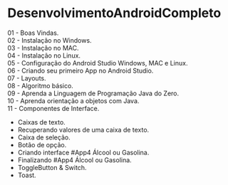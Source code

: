 # DesenvolvimentoAndroidCompleto
01 - Boas Vindas.</br>
02 - Instalação no Windows.</br>
03 - Instalação no MAC.</br>
04 - Instalação no Linux.</br>
05 - Configuração do Android Studio Windows, MAC e Linux.</br>
06 - Criando seu primeiro App no Android Studio.</br>
07 - Layouts.</br>
08 - Algoritmo básico.</br>
09 - Aprenda a Linguagem de Programação Java do Zero.</br>
10 - Aprenda orientação a objetos com Java.</br>
11 - Componentes de Interface.</br>
	<ul>
		<li>Caixas de texto.</li>
		<li>Recuperando valores de uma caixa de texto.</li>
		<li>Caixa de seleção.</li>
		<li>Botão de opção.</li>
		<li>Criando interface #App4 Álcool ou Gasolina.</li>
		<li>Finalizando #App4 Álcool ou Gasolina.</li>
		<li>ToggleButton & Switch.</li>
		<li>Toast.</li>
	</ul>